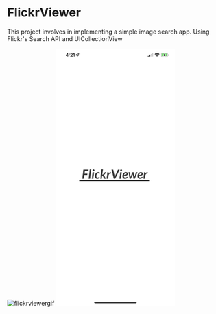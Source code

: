 # FlickrViewer
This project involves in implementing a simple image search app. Using Flickr's Search API and UICollectionView

![flickrviewergif](https://user-images.githubusercontent.com/15641201/56233538-22375f00-6038-11e9-99b1-0316c74f9fd5.gif)
<img src="flickrviewer_logo.PNG" height="600">
